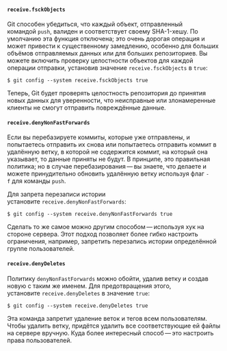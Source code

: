 #### `receive.fsckObjects`

Git способен убедиться, что каждый объект, отправленный командой `push`, валиден и соответствует своему SHA-1-хешу. По умолчанию эта функция отключена; это очень дорогая операция и может привести к существенному замедлению, особенно для больших объёмов отправляемых данных или для больших репозиториев. Вы можете включить проверку целостности объектов для каждой операции отправки, установив значение `receive.fsckObjects` в `true`:

```console
$ git config --system receive.fsckObjects true
```

Теперь, Git будет проверять целостность репозитория до принятия новых данных для уверенности, что неисправные или злонамеренные клиенты не смогут отправить повреждённые данные.

#### `receive.denyNonFastForwards`

Если вы перебазируете коммиты, которые уже отправлены, и попытаетесь отправить их снова или попытаетесь отправить коммит в удалённую ветку, в которой не содержится коммит, на который она указывает, то данные приняты не будут. В принципе, это правильная политика; но в случае перебазирования — вы знаете, что делаете и можете принудительно обновить удалённую ветку используя флаг `-f` для команды `push`.

Для запрета перезаписи истории установите `receive.denyNonFastForwards`:

```console
$ git config --system receive.denyNonFastForwards true
```

Сделать то же самое можно другим способом — используя хук на стороне сервера. Этот подход позволяет более гибко настроить ограничения, например, запретить перезапись истории определённой группе пользователей.

#### `receive.denyDeletes`

Политику `denyNonFastForwards` можно обойти, удалив ветку и создав новую с таким же именем. Для предотвращения этого, установите `receive.denyDeletes` в значение `true`:

```console
$ git config --system receive.denyDeletes true
```

Эта команда запретит удаление веток и тегов всем пользователям. Чтобы удалить ветку, придётся удалить все соответствующие ей файлы на сервере вручную. Куда более интересный способ — это настроить права пользователей.